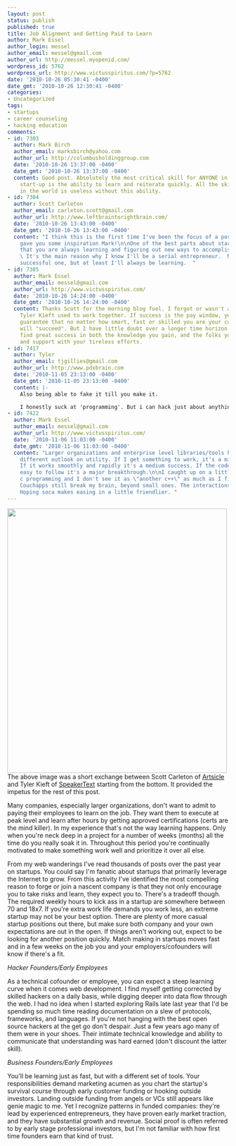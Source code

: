 ```yaml
---
layout: post
status: publish
published: true
title: Job Alignment and Getting Paid to Learn
author: Mark Essel
author_login: messel
author_email: messel@gmail.com
author_url: http://messel.myopenid.com/
wordpress_id: 5762
wordpress_url: http://www.victusspiritus.com/?p=5762
date: '2010-10-26 05:30:41 -0400'
date_gmt: '2010-10-26 12:30:41 -0400'
categories:
- Uncategorized
tags:
- startups
- career counseling
- hacking education
comments:
- id: 7303
  author: Mark Birch
  author_email: marksbirch@yahoo.com
  author_url: http://columbusholdinggroup.com
  date: '2010-10-26 13:37:00 -0400'
  date_gmt: '2010-10-26 13:37:00 -0400'
  content: Good post. Absolutely the most critical skill for ANYONE in an early stage
    start-up is the ability to learn and reiterate quickly. All the skills and intellect
    in the world is useless without this ability.
- id: 7304
  author: Scott Carleton
  author_email: carleton.scott@gmail.com
  author_url: http://www.leftbraintorightbrain.com/
  date: '2010-10-26 13:43:00 -0400'
  date_gmt: '2010-10-26 13:43:00 -0400'
  content: "I think this is the first time I've been the focus of a post!  Glad I
    gave you some inspiration Mark!\n\nOne of the best parts about startup life is
    that you are always learning and figuring out new ways to accomplish your goals.
    \ It's the main reason why I know I'll be a serial entrepreneur.  Maybe not a
    successful one, but at least I'll always be learning.  "
- id: 7305
  author: Mark Essel
  author_email: messel@gmail.com
  author_url: http://www.victusspiritus.com/
  date: '2010-10-26 14:24:00 -0400'
  date_gmt: '2010-10-26 14:24:00 -0400'
  content: Thanks Scott for the morning blog fuel. I forgot or wasn't aware you and
    Tyler Kieft used to work together. If success is the pay window, yeah you can't
    guarantee that no matter how smart, fast or skilled you are your current venture
    will "succeed". But I have little doubt over a longer time horizon that you'll
    find great success in both the knowledge you gain, and the folks you connect with
    and support with your tireless efforts.
- id: 7417
  author: Tyler
  author_email: tjgillies@gmail.com
  author_url: http://www.pdxbrain.com
  date: '2010-11-05 23:13:00 -0400'
  date_gmt: '2010-11-05 23:13:00 -0400'
  content: |-
    Also being able to fake it till you make it.

    I honestly suck at 'programming'. But i can hack just about anything together with enough knowledge of what im doing.
- id: 7422
  author: Mark Essel
  author_email: messel@gmail.com
  author_url: http://www.victusspiritus.com/
  date: '2010-11-06 11:03:00 -0400'
  date_gmt: '2010-11-06 11:03:00 -0400'
  content: "Larger organizations and enterprise level libraries/tools have an entirely
    different outlook on utility. If I get something to work, it's a minor success.
    If it works smoothly and rapidly it's a medium success. If the code is tight and
    easy to follow it's a major breakthrough.\n\nI caught up on a little objective
    c programming and I don't see it as \"another c++\" as much as I first thought.
    Couchapps still break my brain, beyond small ones. The interactions are all over.
    Hoping soca makes easing in a little friendlier. "
---
```

<p><a href="http://www.victusspiritus.com/wp-content/uploads/2010/10/ConversationBetweenScottCarletonAndTylerKieft.jpg"><img class="aligncenter size-full wp-image-5769" title="ConversationBetweenScottCarletonAndTylerKieft" src="http://www.victusspiritus.com/wp-content/uploads/2010/10/ConversationBetweenScottCarletonAndTylerKieft.jpg" alt="" width="500" height="600" /></a><br />
The above image was a short exchange between Scott Carleton of <a href="http://artsicle.com/">Artsicle</a> and Tyler Kieft of <a href="http://speakertext.com/">SpeakerText</a> starting from the bottom. It provided the impetus for the rest of this post.</p>
<p>Many companies, especially larger organizations, don't want to admit to paying their employees to learn on the job. They want them to execute at peak level and learn after hours by getting approved certifications (certs are the mind killer). In my experience that's not the way learning happens. Only when you're neck deep in a project for a number of weeks (months) all the time do you really soak it in. Throughout this period you're continually motivated to make something work well and prioritize it over all else.</p>
<p>From my web wanderings I've read thousands of posts over the past year on startups. You could say I'm fanatic about startups that primarily leverage the Internet to grow. From this activity I've identified the most compelling reason to forge or join a nascent company is that they not only encourage you to take risks and learn, they expect you to. There's a tradeoff though. The required weekly hours to kick ass in a startup are somewhere between 70 and 18x7. If you're extra work life demands you work less, an extreme startup may not be your best option. There are plenty of more casual startup positions out there, but make sure both company and your own expectations are out in the open. If things aren't working out, expect to be looking for another position quickly. Match making in startups moves fast and in a few weeks on the job you and your employers/cofounders will know if there's a fit.</p>
<p><em>Hacker Founders/Early Employees</em></p>
<p>As a technical cofounder or employee, you can expect a steep learning curve when it comes web development. I find myself getting corrected by skilled hackers on a daily basis, while digging deeper into data flow through the web.  I had no idea when I started exploring Rails late last year that I'd be spending so much time reading documentation on a slew of protocols, frameworks, and languages. If you're not hanging with the best open source hackers at the get go don't despair. Just a few years ago many of them were in your shoes. Their intimate technical knowledge and ability to communicate that understanding was hard earned (don't discount the latter skill).</p>
<p><em>Business Founders/Early Employees</em></p>
<p>You'll be learning just as fast, but with a different set of tools. Your responsibilities demand marketing acumen as you chart the startup's survival course through early customer funding or hooking outside investors. Landing outside funding from angels or VCs still appears like genie magic to me. Yet I recognize patterns in funded companies: they're lead by experienced entrepreneurs, they have proven early market traction, and they have substantial growth and revenue. Social proof is often referred to by early stage professional investors, but I'm not familiar with how first time founders earn that kind of trust.</p>
